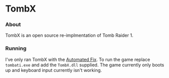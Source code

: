 # TombX

### About

TombX is an open source re-implmentation of Tomb Raider 1.

### Running

I've only ran TombX with the [Automated Fix](https://github.com/Carlmundo/TombRaider-AutomatedFix/releases/tag/release). To run the game replace `tombati.exe` and add the `TombX.dll` supplied. The game currently only boots up and keyboard input currently isn't working.
